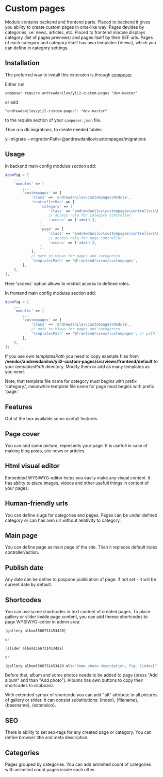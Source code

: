 Custom pages
===================
Module contains backend and frontend parts.
Placed to backend it gives you ability to create custom pages in cms-like way.
Pages devides by categories, i.e. news, articles, etc.
Placed to frontend module displays category (list of pages previews) and pages itself by their SEF urls.
Pages of each category and category itself has own templates (Views), which you can define in category settings.

Installation
------------

The preferred way to install this extension is through [composer](http://getcomposer.org/download/).

Either run

```
composer require andrewdanilov/yii2-custom-pages "dev-master"
```

or add

```
"andrewdanilov/yii2-custom-pages": "dev-master"
```

to the require section of your `composer.json` file.

Than run db migrations, to create needed tables:

yii migrate --migrationPath=@andrewdanilov/custompages/migrations

Usage
-----

In backend main config modules section add:
```php
$config = [
    ...
    'modules' => [
        ...
        'custompages' => [
            'class' => 'andrewdanilov\custompages\Module',
            'controllerMap' => [
                'category' => [
                    'class' => 'andrewdanilov\custompages\controllers\backend\CategoryController',
                    // access role for category controller
                    'access' => ['admin'],
                ],
                'page' => [
                    'class' => 'andrewdanilov\custompages\controllers\backend\PageController',
                    // access role for page controller
                    'access' => ['admin'],
                ],
            ],
            // path to Views for pages and categories
            'templatesPath' => '@frontend/views/custompages',
        ],
    ],
];
```

Here 'access' option allows to restrict access to defined roles.

In frontend main config modules section add:
```php
$config = [
    ...
    'modules' => [
        ...
        'custompages' => [
            'class' => 'andrewdanilov\custompages\Module',
            // path to Views for pages and categories
            'templatesPath' => '@frontend/views/custompages', // path to pages and categories template views
        ],
    ],
];
```

If you use own _templatesPath_ you need to copy example files from __/vendor/andrewdanilov/yii2-custom-pages/src/views/frontend/default__ to your _templatesPath_ directory. Modify them or add as many templates as you need.

Note, that template file name for category must begins with prefix 'category.', meanwhile template file name for page must begins with prefix 'page.'

Features
--------

Out of the box available some usefull features.

## Page cover

You can add some picture, represents your page. It is usefull in case of making blog posts, site news or articles.

## Html visual editor

Embedded WYSIWYG-editor helps you easily make any visual content. It has ability to place images, videos and other usefull things in content of your pages. 

## Human-friendly urls

You can define slugs for categories and pages. Pages can be under defined category or can has own url without relativity to category.

## Main page

You can define page as main page of the site. Than it repleces default index controller/action.

## Publish date

Any date can be define to pospone publication of page. If not set - it will be current date by default.

## Shortcodes

You can use some shortcodes in text content of created pages. To place gallery or slider inside page content, you can add theese shortcodes to page WYSIWYG-editor in admin area:

```php
[gallery album1566731453428]

or

[slider album1566731453428]

or

[gallery album1566731453428 alt="Some photo description, fig. {index}"]
```

Before that, album and some photos needs to be added to page (press "Add album" and than "Add photo"). Albums has own buttons to copy their shortcodes to clipboard.

With extended syntax of shortcode you can add "alt" attribute to all pictures of gallery or slider. It can consist substitutions: {index}, {filename}, {basename}, {extension}.

## SEO

There is ability to set seo-tags for any created page or category. You can define browser title and meta description.

## Categories

Pages grouped by categories. You can add anlimited count of categories with anlimited count pages inside each other.

